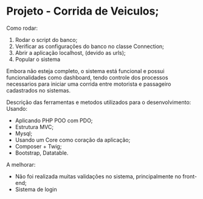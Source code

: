 # Projeto - Corrida de Veiculos;

Como rodar:
1. Rodar o script do banco;
2. Verificar as configurações do banco no classe Connection;
3. Abrir a aplicação localhost, (devido as urls);
4. Popular o sistema

Embora não esteja completo, o sistema está funcional e possui funcionalidades como dashboard, tendo controle dos processos necessarios para iniciar uma corrida entre motorista e passageiro cadastrados no sistemas.

Descrição das ferramentas e metodos utilizados para o desenvolvimento:
Usando:
- Aplicando PHP POO com PDO;
- Estrutura MVC;
- Mysql;
- Usando um Core como coração da aplicação;
- Composer + Twig;
- Bootstrap, Datatable.

A melhorar:
- Não foi realizada muitas validações no sistema, principalmente no front-end;
- Sistema de login
